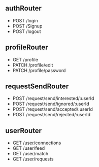 
## authRouter
- POST /login
- POST /Signup
- POST /logout

## profileRouter
- GET /profile
- PATCH /profile/edit
- PATCH /profile/password



## requestSendRouter
- POST /request/send/interested/:userId
- POST /request/send/ignored/:userId
- POST /request/send/accepted/:userId
- POST /request/send/rejected/:userId

## userRouter
- GET /user/connections
- GET /user/feed
- GET /user/match
- GET /user/requests
